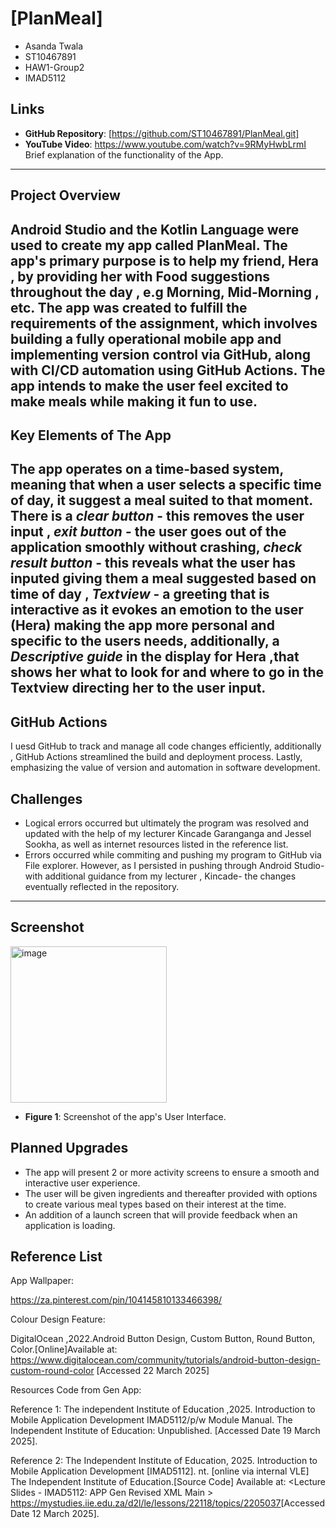  # [PlanMeal]
  - Asanda Twala
  - ST10467891
  - HAW1-Group2
  - IMAD5112
  
  ## Links
  - **GitHub Repository**: [https://github.com/ST10467891/PlanMeal.git]
  - **YouTube Video**:    https://www.youtube.com/watch?v=9RMyHwbLrmI    Brief explanation of the functionality of the App.
  -------------------
  
  ## Project Overview

  
  Android Studio and the Kotlin Language were used to create my app called PlanMeal. The app's primary purpose is to help my friend, Hera , by providing her with Food suggestions throughout the day , e.g Morning, Mid-Morning , etc.
  The app was created to fulfill the requirements of the assignment, which involves building a fully operational mobile app and implementing version control via GitHub, along with CI/CD automation using GitHub Actions.
  The app intends to make the user feel excited to make meals while making it fun to use.
-------------------


## Key Elements of The App


The app operates on a time-based system, meaning that when a user selects a specific time of day, it suggest a meal suited to that moment.
There is a *clear button* - this removes the user input , *exit button* - the user goes out of the application smoothly without crashing, *check result button* - this reveals what the user has inputed giving them a meal suggested based on time of day , *Textview* - a greeting that is interactive as it evokes an emotion to the user (Hera) making the app more personal and specific to the users needs, additionally, a *Descriptive guide* in the display for Hera ,that shows her what to look for and where to go in the Textview directing her to the user input.  
--------------------

## GitHub Actions
I uesd GitHub to track and manage all code changes efficiently, additionally , GitHub Actions streamlined the build and deployment process. Lastly, emphasizing the value of version and automation in software development.

## Challenges 
- Logical errors occurred but ultimately the program was resolved and updated with the help of my lecturer Kincade Garanganga and Jessel Sookha, as well as internet resources listed in the reference list.
- Errors occurred while commiting and pushing my program to GitHub via File explorer. However, as I persisted in pushing through Android Studio- with additional guidance from my lecturer , Kincade- the changes eventually reflected in the repository.
-------------------

## Screenshot

<img width="250" alt="image" src="https://github.com/user-attachments/assets/565b073d-d660-48e1-805f-d4ebb5d64cd5" />


- **Figure 1**: Screenshot of the app's User Interface.


## Planned Upgrades
- The app will present 2 or more activity screens to ensure a smooth and interactive user experience.
- The user will be given ingredients and thereafter provided with options to create various meal types based on their interest at the time.
- An addition of a launch screen that will provide feedback when an application is loading.
  

## Reference List


App Wallpaper:

https://za.pinterest.com/pin/104145810133466398/ 

Colour Design Feature:

DigitalOcean ,2022.Android Button Design, Custom Button, Round Button, Color.[Online]Available at: <https://www.digitalocean.com/community/tutorials/android-button-design-custom-round-color> [Accessed 22 March 2025]

Resources Code from Gen App:

Reference 1:  The independent Institute of Education ,2025. Introduction to Mobile Application Development IMAD5112/p/w Module Manual. The Independent Institute of Education: Unpublished. [Accessed Date 19 March 2025].

Reference 2:  The Independent Institute of Education, 2025. Introduction to Mobile Application Development [IMAD5112]. nt. [online via internal VLE] The Independent Institute of Education.[Source Code] Available at: <Lecture Slides - IMAD5112: APP Gen Revised XML Main > <https://mystudies.iie.edu.za/d2l/le/lessons/22118/topics/2205037>[Accessed Date 12 March 2025]. 



